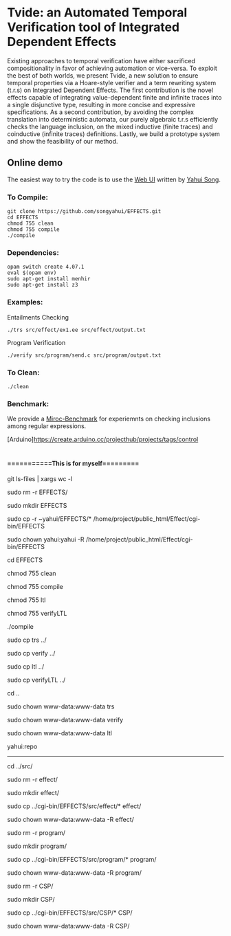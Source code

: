 # Tvide: an Automated Temporal Verification tool of Integrated Dependent Effects

Existing approaches to temporal verification have either sacrificed compositionality in favor of achieving automation or vice-versa. To exploit the best of both worlds, we present Tvide, a new solution to ensure temporal properties via a Hoare-style verifier and a term rewriting system (t.r.s) on Integrated Dependent Effects. The first contribution is the novel effects capable of integrating value-dependent finite and infinite traces into a single disjunctive type, resulting in more concise and expressive specifications. As a second contribution, by avoiding the complex translation into deterministic automata, our purely algebraic t.r.s efficiently checks the language inclusion, on the mixed inductive (finite traces) and coinductive (infinite traces) definitions. Lastly, we build a prototype system and show the feasibility of our method.

## Online demo

The easiest way to try the code is to use the [Web UI](http://loris-5.d2.comp.nus.edu.sg/Effect/index.html?ex=send_valid&type=c&options=sess) written
by [Yahui Song](https://www.comp.nus.edu.sg/~yahuis/).

### To Compile:

```
git clone https://github.com/songyahui/EFFECTS.git
cd EFFECTS
chmod 755 clean 
chmod 755 compile 
./compile
```

### Dependencies:

```
opam switch create 4.07.1
eval $(opam env)
sudo apt-get install menhir
sudo apt-get install z3
```

### Examples:

Entailments Checking 

```
./trs src/effect/ex1.ee src/effect/output.txt 
```

Program Verification

```
./verify src/program/send.c src/program/output.txt
```

### To Clean:

``` 
./clean
```

### Benchmark:

We provide a [Miroc-Benchmark](http://loris-5.d2.comp.nus.edu.sg/Effect/BenchMark.zip) for experiemnts on checking inclusions among regular expressions.

[Arduino]https://create.arduino.cc/projecthub/projects/tags/control

# 


#### ===========This is for myself=========




git ls-files | xargs wc -l

sudo rm -r EFFECTS/

sudo mkdir EFFECTS

sudo cp -r  ~yahui/EFFECTS/* /home/project/public_html/Effect/cgi-bin/EFFECTS

sudo chown yahui:yahui -R /home/project/public_html/Effect/cgi-bin/EFFECTS

cd EFFECTS

chmod 755 clean

chmod 755 compile

chmod 755 ltl

chmod 755 verifyLTL


./compile

sudo cp trs ../

sudo cp verify ../

sudo cp ltl ../

sudo cp verifyLTL ../

cd ..

sudo chown www-data:www-data trs 

sudo chown www-data:www-data verify

sudo chown www-data:www-data ltl

yahui:repo

----------------------

cd ../src/

sudo rm -r effect/

sudo mkdir effect/

sudo cp ../cgi-bin/EFFECTS/src/effect/* effect/

sudo chown www-data:www-data -R effect/

sudo rm -r program/

sudo mkdir program/

sudo cp ../cgi-bin/EFFECTS/src/program/* program/

sudo chown www-data:www-data -R program/

sudo rm -r CSP/

sudo mkdir CSP/

sudo cp ../cgi-bin/EFFECTS/src/CSP/* CSP/

sudo chown www-data:www-data -R CSP/


